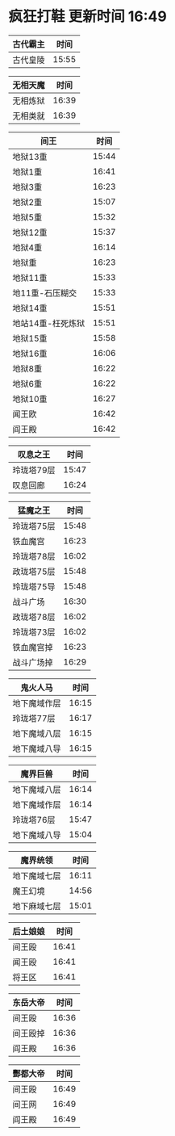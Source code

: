 # 疯狂打鞋 更新时间 16:49

| 古代霸主   | 时间    |
|--------|-------|
| 古代皇陵 | 15:55 |

| 无相天魔   | 时间    |
|--------|-------|
| 无相炼狱 | 16:39 |
| 无相类就 | 16:39 |

| 间王   | 时间    |
|--------|-------|
| 地狱13重 | 15:44 |
| 地狱1重 | 16:41 |
| 地狱3重 | 16:23 |
| 地狱2重 | 15:07 |
| 地狱5重 | 15:32 |
| 地狱12重 | 15:37 |
| 地狱4重 | 16:14 |
| 地狱重 | 16:23 |
| 地狱11重 | 15:33 |
| 地11重-石压糊交 | 15:33 |
| 地狱14重 | 15:51 |
| 地站14重-枉死炼狱 | 15:51 |
| 地狱15重 | 15:58 |
| 地狱16重 | 16:06 |
| 地狱8重 | 16:22 |
| 地狱6重 | 16:22 |
| 地狱10重 | 16:27 |
| 闻王欧 | 16:42 |
| 阎王殿 | 16:42 |

| 叹息之王   | 时间    |
|--------|-------|
| 玲珑塔79层 | 15:47 |
| 叹息回廊 | 16:24 |

| 猛魔之王   | 时间    |
|--------|-------|
| 玲珑塔75层 | 15:48 |
| 铁血魔宫 | 16:23 |
| 玲珑塔78层 | 16:02 |
| 政珑塔75层 | 15:48 |
| 玲珑塔75导 | 15:48 |
| 战斗广场 | 16:30 |
| 政珑塔78层 | 16:02 |
| 玲珑塔73层 | 16:02 |
| 铁血魔宫掉 | 16:23 |
| 战斗广场掉 | 16:29 |

| 鬼火人马   | 时间    |
|--------|-------|
| 地下魔域作层 | 16:15 |
| 玲珑塔77层 | 16:17 |
| 地下魔域八层 | 16:15 |
| 地下魔域八导 | 16:15 |

| 魔界巨兽   | 时间    |
|--------|-------|
| 地下魔域八层 | 16:14 |
| 地下魔域作层 | 16:14 |
| 玲珑塔76层 | 15:47 |
| 地下魔域八导 | 15:04 |

| 魔界统领   | 时间    |
|--------|-------|
| 地下魔域七层 | 16:11 |
| 魔王幻境 | 14:56 |
| 地下麻域七层 | 15:01 |

| 后土娘娘   | 时间    |
|--------|-------|
| 间王殴 | 16:41 |
| 闻王殴 | 16:41 |
| 将王区 | 16:41 |

| 东岳大帝   | 时间    |
|--------|-------|
| 间王殴 | 16:36 |
| 间王殴掉 | 16:36 |
| 阎王殿 | 16:36 |

| 酆都大帝   | 时间    |
|--------|-------|
| 间王殴 | 16:49 |
| 间王网 | 16:49 |
| 阎王殿 | 16:49 |